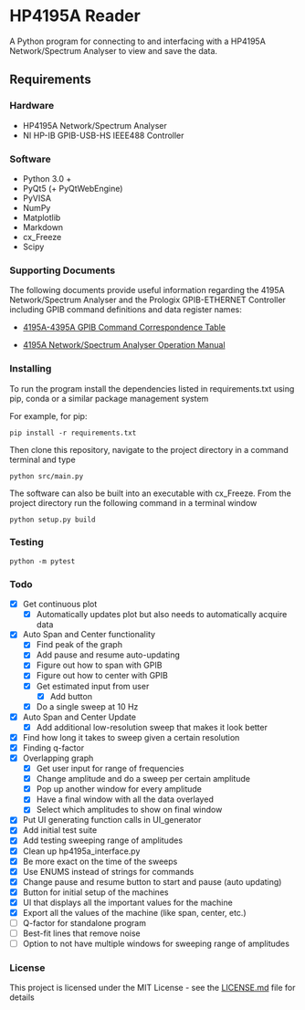 # HP4195A Reader

A Python program for connecting to and interfacing with a HP4195A Network/Spectrum Analyser to view and save the data.

## Requirements

### Hardware
- HP4195A Network/Spectrum Analyser
- NI HP-IB GPIB-USB-HS IEEE488 Controller

### Software
- Python 3.0 +
- PyQt5 (+ PyQtWebEngine)
- PyVISA
- NumPy
- Matplotlib
- Markdown
- cx_Freeze
- Scipy

### Supporting Documents
The following documents provide useful information regarding the 4195A Network/Spectrum Analyser and the Prologix GPIB-ETHERNET Controller including GPIB command definitions and data register names:

* [4195A-4395A GPIB Command Correspondence Table](http://www.tentech.ca/downloads/hardware/HP4195A/4195A-4395A%20GPIB%20Command%20Correspondance.pdf)

* [4195A Network/Spectrum Analyser Operation Manual](https://www.keysight.com/upload/cmc_upload/All/04195_90000_final.pdf)

### Installing

To run the program install the dependencies listed in requirements.txt using pip, conda or a similar package management system

For example, for pip:

```
pip install -r requirements.txt
```

Then clone this repository, navigate to the project directory in a command terminal and type

```
python src/main.py
```

The software can also be built into an executable with cx_Freeze. From the project directory run the following command in a terminal window

```
python setup.py build
```

### Testing

```
python -m pytest
```

### Todo

- [x]  Get continuous plot
    - [x]  Automatically updates plot but also needs to automatically acquire data
- [x]  Auto Span and Center functionality
    - [x]  Find peak of the graph
    - [x]  Add pause and resume auto-updating
    - [x]  Figure out how to span with GPIB
    - [x]  Figure out how to center with GPIB
    - [x]  Get estimated input from user
        - [x]  Add button
    - [x]  Do a single sweep at 10 Hz
- [x]  Auto Span and Center Update
    - [x]  Add additional low-resolution sweep that makes it look better
- [x]  Find how long it takes to sweep given a certain resolution
- [x]  Finding q-factor
- [x]  Overlapping graph
    - [x]  Get user input for range of frequencies
    - [x]  Change amplitude and do a sweep per certain amplitude
    - [x]  Pop up another window for every amplitude
    - [x]  Have a final window with all the data overlayed
    - [x]  Select which amplitudes to show on final window
- [x]  Put UI generating function calls in UI_generator
- [x]  Add initial test suite
- [x]  Add testing sweeping range of amplitudes
- [x]  Clean up hp4195a_interface.py
- [x]  Be more exact on the time of the sweeps
- [x]  Use ENUMS instead of strings for commands
- [x]  Change pause and resume button to start and pause (auto updating)
- [x]  Button for initial setup of the machines
- [x]  UI that displays all the important values for the machine
- [x]  Export all the values of the machine (like span, center, etc.)
- [ ]  Q-factor for standalone program
- [ ]  Best-fit lines that remove noise
- [ ]  Option to not have multiple windows for sweeping range of amplitudes

### License

This project is licensed under the MIT License - see the [LICENSE.md](LICENSE.md) file for details
